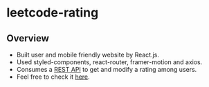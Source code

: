 # leetcode-rating
## Overview
* Built user and mobile friendly website by React.js.
* Used styled-components, react-router, framer-motion and axios.
* Consumes a [REST API](https://github.com/Nurtau/leetcode-rating-api) to get and modify a rating among users.
* Feel free to check it [here](https://leetcode-rating.vercel.app).
